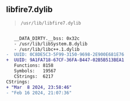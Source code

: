 ## libfire7.dylib

> `/usr/lib/libfire7.dylib`

```diff

   __DATA_DIRTY.__bss: 0x32c
   - /usr/lib/libSystem.B.dylib
   - /usr/lib/libc++.1.dylib
-  UUID: 0C8DE5C3-5F99-3150-9698-2E900E681E76
+  UUID: 9A1FA718-67CF-36FA-B447-02B5B513BEA1
   Functions: 8158
   Symbols:   19567
   CStrings:  6217
CStrings:
+ "Mar  8 2024, 23:58:46"
- "Feb 16 2024, 21:07:36"

```
